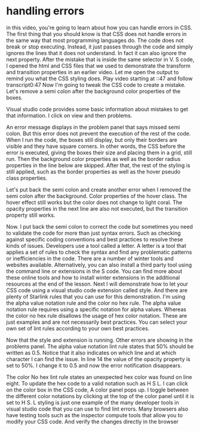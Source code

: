 # handling errors

in this video, you're going to learn about how you can handle errors in CSS. The first thing that you should know is that CSS does not handle errors in the same way that most programming languages do. The code does not break or stop executing. Instead, it just passes through the code and simply ignores the lines that it does not understand. In fact it can also ignore the next property. After the mistake that is inside the same selector in V. S code, I opened the html and CSS files that we used to demonstrate the transform and transition properties in an earlier video. Let me open the output to remind you what the CSS styling does.
Play video starting at ::47 and follow transcript0:47
Now I'm going to tweak the CSS code to create a mistake. Let's remove a semi colon after the background color properties of the boxes.


Visual studio code provides some basic information about mistakes to get that information. I click on view and then problems.


An error message displays in the problem panel that says missed semi colon. But this error does not prevent the execution of the rest of the code. When I run the code, the boxes still display, but only their borders are visible and they have square corners. In other words, the CSS before the error is executed, giving the boxes their size and placing them in a grid, still run. Then the background color properties as well as the border radius properties in the line below are skipped. After that, the rest of the styling is still applied, such as the border properties as well as the hover pseudo class properties.


Let's put back the semi colon and create another error when I removed the semi colon after the background. Color properties of the hover class. The hover effect still works but the color does not change to light coral. The opacity properties in the next line are also not executed, but the transition property still works.


Now. I put back the semi colon to correct the code but sometimes you need to validate the code for more than just syntax errors. Such as checking against specific coding conventions and best practices to resolve these kinds of issues. Developers use a tool called a letter. A letter is a tool that applies a set of rules to check the syntax and find any problematic patterns or inefficiencies in the code. There are a number of winter tools and websites available. Alternatively, you can also install a third party tool using the command line or extensions in the S code. You can find more about these online tools and how to install winter extensions in the additional resources at the end of the lesson. Next I will demonstrate how to let your CSS code using a visual studio code extension called style. And there are plenty of Starlink rules that you can use for this demonstration. I'm using the alpha value notation rule and the color no hex rule. The alpha value notation rule requires using a specific notation for alpha values. Whereas the color no hex rule disallows the usage of hex color notation. These are just examples and are not necessarily best practices. You can select your own set of lint rules according to your own best practices.


Now that the style and extension is running. Other errors are showing in the problems panel. The alpha value notation lint rule states that 50% should be written as 0.5. Notice that it also indicates on which line and at which character I can find the issue. In line 14 the value of the opacity property is set to 50%. I change it to 0.5 and now the error notification disappears.


The color No hex lint rule states an unexpected hex color was found on line eight. To update the hex code to a valid notation such as H S L. I can click on the color box in the CSS code, A color panel pops up. I toggle between the different color notations by clicking at the top of the color panel until it is set to H S. L styling is just one example of the many developer tools in visual studio code that you can use to find lint errors. Many browsers also have testing tools such as the inspector compute tools that allow you to modify your CSS code. And verify the changes directly in the browser